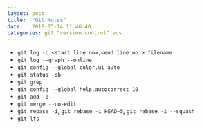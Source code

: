 ```yaml
---
layout: post
title:  "Git Notes"
date:   2018-05-14 11:46:40
categories: git "version control" vcs
---
```


* `git log -L <start line no>,<end line no.>:filename`
* `git log --graph --online`
* `git config --global color.ui auto`
* `git status -sb`
* `git grep`
* `git config --global help.autocorrect 10`
* `git add -p`
* `git merge --no-edit`
* `git rebase -i`, `git rebase -i HEAD~5`, `git rebase -i --squash`
* `git lfs`


